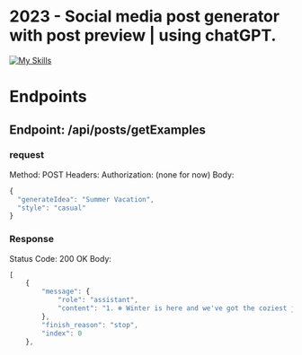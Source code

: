
# 2023 - Social media post generator with post preview | using chatGPT.
[![My Skills](https://skills.thijs.gg/icons?i=nextjs,ts,tailwind,postman)](https://skills.thijs.gg)



# Endpoints

## Endpoint: /api/posts/getExamples

### request
Method: POST
Headers:
Authorization: (none for now)
Body:
```javascript
{
  "generateIdea": "Summer Vacation",
  "style": "casual"
}
```
### Response
Status Code: 200 OK
Body:
```javascript
[
    {
        "message": {
            "role": "assistant",
            "content": "1. ❄️ Winter is here and we've got the coziest jumpers to keep you warm! 😍\n2. 🐑 Double tap if you need this sheepskin jumper in your life! 😍\n3. 🤩 Who says you can't be stylish AND warm this winter? Check out our sheepskin jumpers! \n4. 🔥 Our sheepskin jumpers will have you feeling cozy and looking 🔥! \n5. 🌧️ Keep the rain and cold at bay with our latest collection of sheepskin jumpers! ☔\n6. 🙌 We're excited to announce our new arrival of sheepskin jumpers! \n7. 🧥 Say goodbye to stiff and unforgiving winter jackets, and hello to the softest sheepskin jumpers! \n8. 💥 Can we just take a moment to appreciate how cute AND functional our sheepskin jumpers are?! 😍\n9. 🌡️ Don't let the winter chill bring you down! Shop our sheepskin jumpers to stay comfy all day long! \n10. 🐏 Our sheepskin jumpers are made from the finest materials, so you can tackle winter in style!"
        },
        "finish_reason": "stop",
        "index": 0
    },
```

